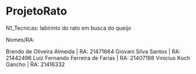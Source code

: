 # ProjetoRato
 N1_Tecnicas: labirinto do rato em busca do queijo

Nomes/RA:

Brendo de Oliveira Almeida       | RA: 21471664
Giovani Silva Santos             | RA: 21442496
Luiz Fernando Ferreira de Farias | RA: 21407198
Vinicius Koch Gancho             | RA: 21416332